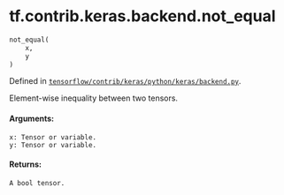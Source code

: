 <div itemscope itemtype="http://developers.google.com/ReferenceObject">
<meta itemprop="name" content="tf.contrib.keras.backend.not_equal" />
</div>

# tf.contrib.keras.backend.not_equal

``` python
not_equal(
    x,
    y
)
```



Defined in [`tensorflow/contrib/keras/python/keras/backend.py`](https://www.tensorflow.org/code/tensorflow/contrib/keras/python/keras/backend.py).

Element-wise inequality between two tensors.

#### Arguments:

    x: Tensor or variable.
    y: Tensor or variable.


#### Returns:

    A bool tensor.